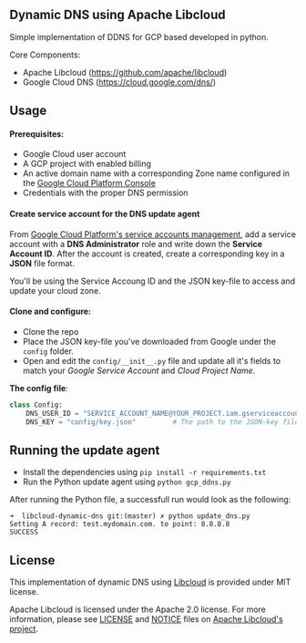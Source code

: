 
## Dynamic DNS using Apache Libcloud
Simple implementation of DDNS for GCP based developed in python.

Core Components:

- Apache Libcloud (https://github.com/apache/libcloud)
- Google Cloud DNS (https://cloud.google.com/dns/)

## Usage
#### Prerequisites:

- Google Cloud user account
- A GCP project with enabled billing
- An active domain name with a corresponding Zone name configured in the [Google Cloud Platform Console](https://console.cloud.google.com/networking/dns/)
- Credentials with the proper DNS permission


#### Create service account for the DNS update agent

From [Google Cloud Platform's service accounts management](https://console.cloud.google.com/iam-admin/serviceaccounts/project), add a service account with a **DNS Administrator** role and write down the **Service Account ID**.
After the account is created, create a corresponding key in a **JSON** file format.

You'll be using the Service Accoung ID and the JSON key-file to access and update your cloud zone.

#### Clone and configure:
* Clone the repo
* Place the JSON key-file you've downloaded from Google under the `config` folder.
* Open and edit the `config/__init__.py` file and update all it's fields to match your *Google Service Account* and *Cloud Project Name*.


**The config file**:

```python
class Config:
    DNS_USER_ID = "SERVICE_ACCOUNT_NAME@YOUR_PROJECT.iam.gserviceaccount.com" # The GCP Service Account ID
    DNS_KEY = "config/key.json" 		# The path to the JSON-key file (relative to the project's root)

```

## Running the update agent
* Install the dependencies using `pip install -r requirements.txt`
* Run the Python update agent using `python gcp_ddns.py`

After running the Python file, a successfull run would look as the following:

```
➜  libcloud-dynamic-dns git:(master) ✗ python update_dns.py
Setting A record: test.mydomain.com. to point: 8.8.8.8
SUCCESS
```


## License
This implementation of dynamic DNS using [Libcloud](https://github.com/apache/libcloud) is provided under MIT license.

Apache Libcloud is licensed under the Apache 2.0 license. For more information, please see [LICENSE](https://github.com/apache/libcloud/blob/trunk/LICENSE) and [NOTICE](https://github.com/apache/libcloud/blob/trunk/NOTICE) files on [Apache Libcloud's project](https://github.com/apache/libcloud).

